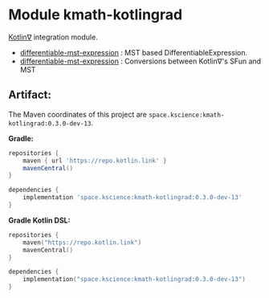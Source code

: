 # Module kmath-kotlingrad

[Kotlin∇](https://www.htmlsymbols.xyz/unicode/U+2207) integration module.

 - [differentiable-mst-expression](src/main/kotlin/space/kscience/kmath/kotlingrad/DifferentiableMstExpression.kt) : MST based DifferentiableExpression.
 - [differentiable-mst-expression](src/main/kotlin/space/kscience/kmath/kotlingrad/DifferentiableMstExpression.kt) : Conversions between Kotlin∇'s SFun and MST


## Artifact:

The Maven coordinates of this project are `space.kscience:kmath-kotlingrad:0.3.0-dev-13`.

**Gradle:**
```gradle
repositories {
    maven { url 'https://repo.kotlin.link' }
    mavenCentral()
}

dependencies {
    implementation 'space.kscience:kmath-kotlingrad:0.3.0-dev-13'
}
```
**Gradle Kotlin DSL:**
```kotlin
repositories {
    maven("https://repo.kotlin.link")
    mavenCentral()
}

dependencies {
    implementation("space.kscience:kmath-kotlingrad:0.3.0-dev-13")
}
```
